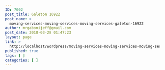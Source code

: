 ```yaml
---
ID: 7002
post_title: Galeton 16922
post_name: >
  moving-services-moving-services-moving-services-galeton-16922
author: mrgabonijeff@gmail.com
post_date: 2018-03-28 01:47:23
layout: page
link: >
  http://localhost/wordpress/moving-services-moving-services-moving-services-galeton-16922/
published: true
tags: [ ]
categories: [ ]
---
```

